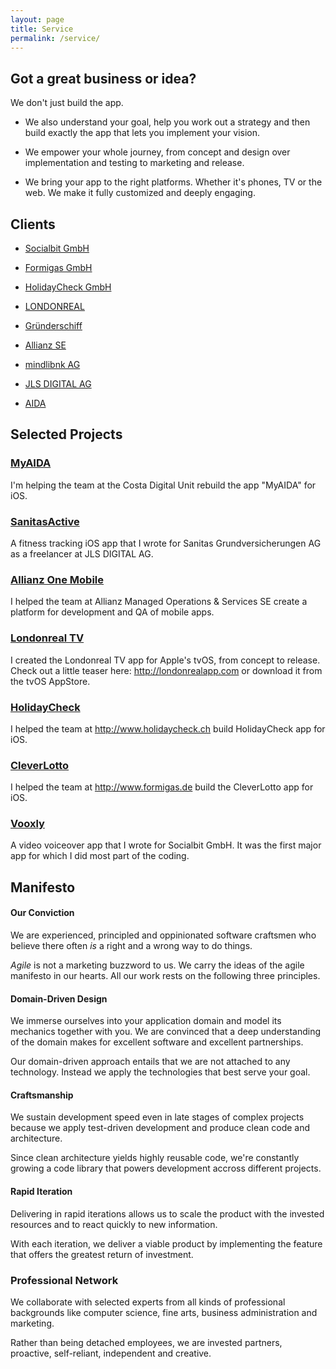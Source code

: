```yaml
---
layout: page
title: Service
permalink: /service/
---
```


## Got a great business or idea?

We don't just build the app.

* We also understand your goal, help you work out a strategy and then build exactly the app that lets you implement your vision.

* We empower your whole journey, from concept and design over implementation and testing to marketing and release.

* We bring your app to the right platforms. Whether it's phones, TV or the web. We make it fully customized and deeply engaging.

## Clients

* [Socialbit GmbH](http://www.socialbit.de)

* [Formigas GmbH](http://www.formigas.de)

* [HolidayCheck GmbH](https://itunes.apple.com/ch/app/holidaycheck/id431838682?mt=8)

* [LONDONREAL](http://www.londonreal.tv)

* [Gründerschiff](http://www.gruenderschiff.de)

* [Allianz SE](http://www.allianz.com)

* [mindlibnk AG](http://mindlink.ch)

* [JLS DIGITAL AG](http://jls.ch)

* [AIDA](http://www.aida.de)

## Selected Projects

### [MyAIDA](https://itunes.apple.com/de/app/myaida/id1168637599)

I'm helping the team at the Costa Digital Unit rebuild the app "MyAIDA" for iOS.

### [SanitasActive](https://itunes.apple.com/de/app/sanitas-active/id1140475651)

A fitness tracking iOS app that I wrote for Sanitas Grundversicherungen AG as a freelancer at JLS DIGITAL AG.

### [Allianz One Mobile](https://www.allianz.com/de/produkte_loesungen/globale_geschaeftseinheiten/amos/)

I helped the team at Allianz Managed Operations & Services SE create a platform for development and QA of mobile apps.

### [Londonreal TV](http://londonrealapp.com)

I created the Londonreal TV app for Apple's tvOS, from concept to release. Check out a little teaser here: <http://londonrealapp.com> or download it from the tvOS AppStore.

### [HolidayCheck](https://www.holidaycheck.ch)

I helped the team at <http://www.holidaycheck.ch> build HolidayCheck app for iOS.

### [CleverLotto](https://www.cleverlotto.de)

I helped the team at <http://www.formigas.de> build the CleverLotto app for iOS.

### [Vooxly](https://www.instagram.com/vooxly/)

A video voiceover app that I wrote for Socialbit GmbH. It was the first major app for which I did most part of the coding.

## Manifesto

#### Our Conviction
We are experienced, principled and oppinionated software craftsmen who believe there often <i>is</i> a right and a wrong way to do things.

<i>Agile</i> is not a marketing buzzword to us. We carry the ideas of the agile manifesto in our hearts. All our work rests on the following three principles.

#### Domain-Driven Design
We immerse ourselves into your application domain and model its mechanics together with you. We are convinced that a deep understanding of the domain makes for excellent software and excellent partnerships.

Our domain-driven approach entails that we are not attached to any technology. Instead we apply the technologies that best serve your goal.

#### Craftsmanship
We sustain development speed even in late stages of complex projects because we apply test-driven development and produce clean code and architecture.

Since clean architecture yields highly reusable code, we're constantly growing a code library that powers development accross different projects.

#### Rapid Iteration
Delivering in rapid iterations allows us to scale the product with the invested resources and to react quickly to new information.

With each iteration, we deliver a viable product by implementing the feature that offers the greatest return of investment.

### Professional Network
We collaborate with selected experts from all kinds of professional backgrounds like computer science, fine arts, business administration and marketing.

Rather than being detached employees, we are invested partners, proactive, self-reliant, independent and creative.

<!-- old manifesto
<h2><i class="fi-heart"></i> Values</h2>
<ul>
   <li>We love software development</li>
   <li>We love creative productivity</li>
   <li>We love to work in a flow state</li>
   <li>We love the scientific method</li>
   <li>We love to bring crazy ideas to life</li>
   <li>We love to learn continuously</li>
</ul>

<h2><i class="fi-target-two"></i> Goal</h2>
<ul>
   <li>Flowtoolz are creativity-support tools</li>
   <li>Flowtoolz look and feel like games</li>
   <li>Flowtoolz are rich but easy to use</li>
   <li>Flowtoolz let you focus deeply</li>
   <li>Flowtoolz boost your productivity</li>
   <li>Flowtoolz inspire you to think differently</li>
</ul>

<h2><i class="fi-loop"></i> Process</h2>
<ul>
   <li>We embrace the agile manifesto</li>
   <li>We immerse ourselves into the domain</li>
   <li>We are not attached to any technology</li>
   <li>We apply test-driven development</li>
   <li>We produce clean code and architecture</li>
   <li>We work and deliver in rapid iterations</li>
</ul>
-->
